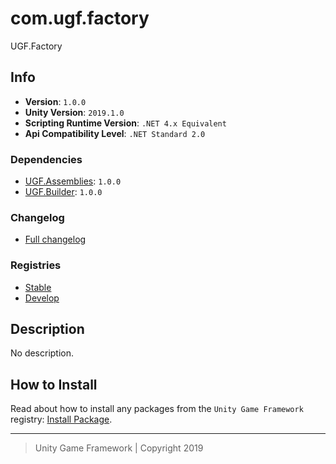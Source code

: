 # com.ugf.factory

UGF.Factory

## Info

- **Version**: `1.0.0`
- **Unity Version**: `2019.1.0`
- **Scripting Runtime Version**: `.NET 4.x Equivalent`
- **Api Compatibility Level**: `.NET Standard 2.0`

### Dependencies

- [UGF.Assemblies][5]: `1.0.0`
- [UGF.Builder][6]: `1.0.0`

### Changelog

- [Full changelog][1]

### Registries

- [Stable][2]
- [Develop][3]

## Description

No description.

## How to Install

Read about how to install any packages from the `Unity Game Framework` registry: [Install Package][4].

---
> Unity Game Framework | Copyright 2019

[1]: changelog.md
[2]: https://bintray.com/unity-game-framework/stable/com.ugf.factory
[3]: https://bintray.com/unity-game-framework/dev/com.ugf.factory
[4]: https://github.com/unity-game-framework/ugf-documentation/wiki/Install-Package
[5]: https://github.com/unity-game-framework/ugf-assemblies
[6]: https://github.com/unity-game-framework/ugf-builder
